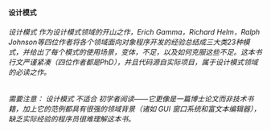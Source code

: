#### 设计模式

###### 设计模式 作为设计模式领域的开山之作，Erich Gamma，Richard Helm，Ralph Johnson等四位作者将各个领域面向对象程序开发的经验总结成三大类23种模式，并给出了每个模式的使用场景，变体，不足，以及如何克服这些不足。这本书行文严谨紧凑（四位作者都是PhD），并且代码源自实际项目，属于设计模式领域的必读之作。

###### 需要注意： 设计模式 不适合 初学者阅读——它更像是一篇博士论文而非技术书籍，加上它的范例都具有很强的领域背景（诸如 GUI 窗口系统和富文本编辑器），缺乏实际经验的程序员很难理解这本书。



